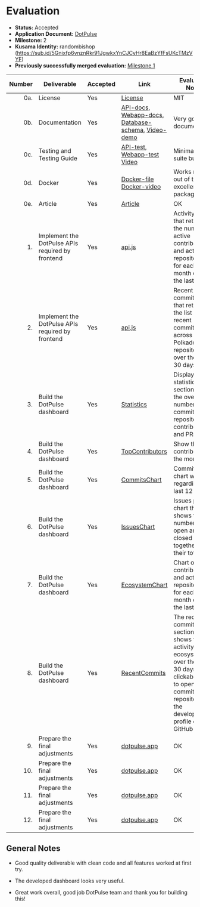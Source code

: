 # Evaluation



- **Status:** Accepted
- **Application Document:** [DotPulse](https://github.com/w3f/Grants-Program/blob/master/applications/DotPulse.md)
- **Milestone:** 2
- **Kusama Identity:** randombishop (https://sub.id/5Gnixfp6vnznRkr91JgwkxYnCJCyHr8EaBzYfFsUKcTMzVYF)
- **Previously successfully merged evaluation:** [Milestone 1](https://github.com/w3f/Grant-Milestone-Delivery/blob/master/evaluations/dotpulse_1_randombishop.md)

| Number | Deliverable                                      | Accepted | Link                                                                                                                                                                                                                                                                                                                                                                                                                                                                                            | Evaluation Notes                                                                                                                                                                      |
|-------:|--------------------------------------------------|----------|-------------------------------------------------------------------------------------------------------------------------------------------------------------------------------------------------------------------------------------------------------------------------------------------------------------------------------------------------------------------------------------------------------------------------------------------------------------------------------------------------|---------------------------------------------------------------------------------------------------------------------------------------------------------------------------------------|
|    0a. | License                                          | Yes      | [License](https://github.com/CrossChainLabs-DOT/dotpulse-webapp/blob/5f344e21291f86faa086f3e3619e1afef4cb9cd9/LICENSE)                                                                                                                                                                                                                                                                                                                                                                          | MIT                                                                                                                                                                                   | 
|    0b. | Documentation                                    | Yes      | [API-docs](https://github.com/CrossChainLabs-DOT/dotpulse-api/blob/f3cf33274b9dbea3404e36faef4e3f01e496701e/docs.md), [Webapp-docs](https://github.com/CrossChainLabs-DOT/dotpulse-webapp/blob/6b7bb1fb4879b309ed1193e7cfe121c02cdb0139/docs.md), [Database-schema](https://github.com/CrossChainLabs-DOT/dotpulse-scraper/blob/05ea2a383a0648e074c9e9d88a3cbdd1ef64ff1a/database_schema.png), [Video-demo](https://drive.google.com/file/d/1b0Mz9aIjra9NJDmaz_RVURbaLrXjnQnw/view?usp=sharing) | Very good documentation                                                                                                                                                               | 
|    0c. | Testing and Testing Guide                        | Yes      | [API-test](https://github.com/CrossChainLabs-DOT/dotpulse-api/blob/f3cf33274b9dbea3404e36faef4e3f01e496701e/README.md), [Webapp-test](https://github.com/CrossChainLabs-DOT/dotpulse-webapp/blob/5f344e21291f86faa086f3e3619e1afef4cb9cd9/README.md) [Video](https://drive.google.com/file/d/1mb3vZqbavempMEbPxATmM77pqwOIND1P/view?usp=sharing)                                                                                                                                                | Minimal test suite but OK                                                                                                                                                             |
|    0d. | Docker                                           | Yes      | [Docker-file](https://github.com/CrossChainLabs-DOT/dotpulse-scraper/blob/27344758aade05cdd4a7a6c1a121599046331ad1/docker-compose.yml) [Docker-video](https://drive.google.com/file/d/1PLhHs-1AkmWK6LHl0Ss07Yjiv_DyQqjf/view?usp=sharing)                                                                                                                                                                                                                                                       | Works right out of the box, excellent packaging                                                                                                                                       |
|    0e. | Article                                          | Yes      | [Article](https://github.com/CrossChainLabs-DOT/dotpulse-webapp/blob/4baaf84c253b8235fd808fa203b5de30a3a3467e/Article.md)                                                                                                                                                                                                                                                                                                                                                                       | OK                                                                                                                                                                                    |
|     1. | Implement the DotPulse APIs required by frontend | Yes      | [api.js](https://github.com/CrossChainLabs-DOT/dotpulse-api/blob/f3cf33274b9dbea3404e36faef4e3f01e496701e/api.js)                                                                                                                                                                                                                                                                                                                                                                               | Activity API that returns the number of active contributors and active repositories for each month over the last year                                                                 |
|     2. | Implement the DotPulse APIs required by frontend | Yes      | [api.js](https://github.com/CrossChainLabs-DOT/dotpulse-api/blob/f3cf33274b9dbea3404e36faef4e3f01e496701e/api.js)                                                                                                                                                                                                                                                                                                                                                                               | Recent commits API that returns the list of recent commits across all Polkadot repositories over the last 30 days                                                                     |
|     3. | Build the DotPulse dashboard                     | Yes      | [Statistics](https://github.com/CrossChainLabs-DOT/dotpulse-webapp/blob/a2ae9b7da24ec39a5f7a7c64864f5150ed19fef7/src/sections/CardWidget.js)                                                                                                                                                                                                                                                                                                                                                    | Display the statistics top section with the overall number of commits, repositories, contributors and PRs                                                                             |
|     4. | Build the DotPulse dashboard                     | Yes      | [TopContributors](https://github.com/CrossChainLabs-DOT/dotpulse-webapp/blob/a2ae9b7da24ec39a5f7a7c64864f5150ed19fef7/src/sections/TopContributors.js)                                                                                                                                                                                                                                                                                                                                          | Show the contributors of the month                                                                                                                                                    |
|     5. | Build the DotPulse dashboard                     | Yes      | [CommitsChart](https://github.com/CrossChainLabs-DOT/dotpulse-webapp/blob/a2ae9b7da24ec39a5f7a7c64864f5150ed19fef7/src/sections/CommitsChart.js)                                                                                                                                                                                                                                                                                                                                                | Commits bar chart with info regarding the last 12 months                                                                                                                              |
|     6. | Build the DotPulse dashboard                     | Yes      | [IssuesChart](https://github.com/CrossChainLabs-DOT/dotpulse-webapp/blob/a2ae9b7da24ec39a5f7a7c64864f5150ed19fef7/src/sections/Issues.js)                                                                                                                                                                                                                                                                                                                                                       | Issues pie chart that shows the number of open and closed issues together with their total                                                                                            |
|     7. | Build the DotPulse dashboard                     | Yes      | [EcosystemChart](https://github.com/CrossChainLabs-DOT/dotpulse-webapp/blob/a2ae9b7da24ec39a5f7a7c64864f5150ed19fef7/src/sections/EcosystemChart.js)                                                                                                                                                                                                                                                                                                                                            | Chart of active contributors and active repositories for each month over the last year                                                                                                |
|     8. | Build the DotPulse dashboard                     | Yes      | [RecentCommits](https://github.com/CrossChainLabs-DOT/dotpulse-webapp/blob/a2ae9b7da24ec39a5f7a7c64864f5150ed19fef7/src/sections/RecentCommits.js)                                                                                                                                                                                                                                                                                                                                              | The recent commits section that shows the activity of the ecosystem over the last 30 days, with clickable links to open a commit, its repository or the developer's profile on GitHub |
|     9. | Prepare the final adjustments                    | Yes      | [dotpulse.app](https://dotpulse.app/)                                                                                                                                                                                                                                                                                                                                                                                                                                                           | OK                                                                                                                                                                                    |
|    10. | Prepare the final adjustments                    | Yes      | [dotpulse.app](https://dotpulse.app/)                                                                                                                                                                                                                                                                                                                                                                                                                                                           | OK                                                                                                                                                                                    |
|    11. | Prepare the final adjustments                    | Yes      | [dotpulse.app](https://dotpulse.app/)                                                                                                                                                                                                                                                                                                                                                                                                                                                           | OK                                                                                                                                                                                    |
|    12. | Prepare the final adjustments                    | Yes      | [dotpulse.app](https://dotpulse.app/)                                                                                                                                                                                                                                                                                                                                                                                                                                                           | OK                                                                                                                                                                                    |



## General Notes

- Good quality deliverable with clean code and all features worked at first try.

- The developed dashboard looks very useful. 

- Great work overall, good job DotPulse team and thank you for building this!